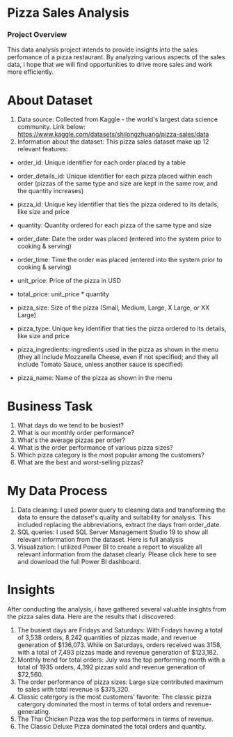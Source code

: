 # Pizza Sales Analysis
### Project Overview
This data analysis project intends to provide insights into the sales perfomance of a pizza restaurant. By analyzing various aspects of the sales data, i hope that we will find opportunities to drive more sales and work more efficiently.

# About Dataset
1. Data source: Collected from Kaggle - the world's largest data science community. Link below: https://www.kaggle.com/datasets/shilongzhuang/pizza-sales/data
2. Information about the dataset: This pizza sales dataset make up 12 relevant features:

- order_id: Unique identifier for each order placed by a table

- order_details_id: Unique identifier for each pizza placed within each order (pizzas of the same type and size are kept in the same row, and the quantity increases)

- pizza_id: Unique key identifier that ties the pizza ordered to its details, like size and price

- quantity: Quantity ordered for each pizza of the same type and size

- order_date: Date the order was placed (entered into the system prior to cooking & serving)

- order_time: Time the order was placed (entered into the system prior to cooking & serving)

- unit_price: Price of the pizza in USD

- total_price: unit_price * quantity

- pizza_size: Size of the pizza (Small, Medium, Large, X Large, or XX Large)

- pizza_type: Unique key identifier that ties the pizza ordered to its details, like size and price

- pizza_ingredients: ingredients used in the pizza as shown in the menu (they all include Mozzarella Cheese, even if not specified; and they all include Tomato Sauce, unless another sauce is specified)
- pizza_name: Name of the pizza as shown in the menu

# Business Task
1. What days do we tend to be busiest?
3. What is our monthly order performance?
5. What's the average pizzas per order?
6. What is the order performance of various pizza sizes?
7. Which pizza category is the most popular among the customers?
8. What are the best and worst-selling pizzas?

# My Data Process
1. Data cleaning: I used power query to cleaning data and transforming the data to ensure the dataset's quality and suitability for analysis. This included replacing the abbreviations, extract the days from order_date.
2. SQL queries: I used SQL Server Management Studio 19 to show all relevant information from the dataset. Here is full analysis
3. Visualization: I utilized Power BI to create a report to visualize all relevant information from the dataset clearly. Please click here to see and download the full Power BI dashboard.

# Insights
After conducting the analysis, i have gathered several valuable insights from the pizza sales data. Here are the results that i discovered:
1. The busiest days are Fridays and Saturdays: With Fridays having a total of 3,538 orders, 8,242 quantities of pizzas made, and revenue generation of $136,073. While on Saturdays, orders received was 3158, with a total of 7,493 pizzas made and revenue generation of $123,182.
2. Monthly trend for total orders: July was the top performing month with a total of 1935 orders, 4,392 pizzas sold and revenue generation of $72,560.
3. The order performance of pizza sizes: Large size contributed maximum to sales with total revenue is $375,320.
4. Classic catergory is the most customers' favorite: The classic pizza catergory dominated the most in terms of total orders and revenue-generating.
5. The Thai Chicken Pizza was the top performers in terms of revenue.
6. The Classic Deluxe Pizza dominated the total orders and quantity.








